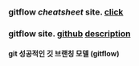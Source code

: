 ### gitflow _cheatsheet_ site. [click](https://danielkummer.github.io/git-flow-cheatsheet/index.ko_KR.html)
### gitflow site. [github](https://github.com/nvie/gitflow) [description](https://nvie.com/posts/a-successful-git-branching-model/)

#### git 성공적인 깃 브랜칭 모델 (gitflow) 
